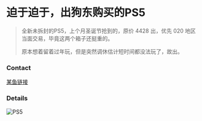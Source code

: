 # 迫于迫于，出狗东购买的PS5
>
>全新未拆封的PS5，上个月圣诞节抢到的，原价 4428 出，优先 020 地区当面交易，毕竟这两个箱子还挺重的。
>
>原本想着留着过年玩，但是突然调休估计短时间都没法玩了，故出。
>
### Contact 

[某鱼链接](https://market.m.taobao.com/app/idleFish-F2e/widle-taobao-rax/page-detail?wh_weex=true&wx_navbar_transparent=true&id=667113466789&ut_sk=1.W19J9w3Fy6wDAN1l07NzT%2BQp_12431167_1642658559904.Copy.detail.667113466789.312034897&forceFlush=1)

### Details

![PS5](http://p0.meituan.net/csc/2ec082a752a6ff1244b493f1d26890a854972.jpg)



